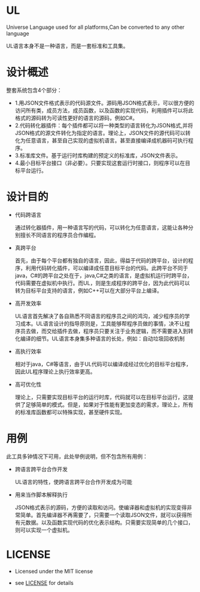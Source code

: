 ﻿# UL
Universe Language used for all platforms,Can be converted to any other language

UL语言本身不是一种语言，而是一套标准和工具集。

# 设计概述
整套系统包含4个部分：
- 1.用JSON文件格式表示的代码源文件。源码用JSON格式表示，可以很方便的访问所有类，成员方法，成员函数，以及函数的实现代码，利用插件可以将此格式的源码转为可读性更好的语言的源码，例如C#。
- 2.代码转化器插件：每个插件都可以将一种类型的语言转化为JSON格式,并将JSON格式的源文件转化为指定的语言。理论上，JSON文件的源代码可以转化为任意语言，甚至自己实现的虚拟机语言。甚至直接编译成机器码可执行程序。
- 3.标准库文件。基于运行时库构建的预定义的标准库，JSON文件表示。
- 4.最小目标平台接口（非必要）。只要实现这套运行时接口，则程序可以在目标平台运行。

# 设计目的
- 代码跨语言

  通过转化器插件，用一种语言写的代码，可以转化为任意语言，这能让各种分别擅长不同语言的程序员合作编程。
- 真跨平台

  首先，由于每个平台都有独自的语言，因此，得益于代码的跨平台，设计的程序，利用代码转化插件，可以编译成任意目标平台的代码。此跨平台不同于java，C#的跨平台之处在于，java,C#之类的语言，是虚拟机运行时跨平台，代码需要在虚拟机中执行。而UL，则是生成程序的跨平台，因为此代码可以转为目标平台支持的语言，例如C++可以在大部分平台上编译。
- 高开发效率

  UL语言首先解决了各自熟悉不同语言的程序员之间的鸿沟，减少程序员的学习成本。UL语言设计的指导原则是，工具能够帮程序员做的事情，决不让程序员去做，而交给插件去做，程序员只要关注于业务逻辑，而不需要进入到转化编译的细节。UL语言本身集多种语言的长处，例如：自动垃圾回收机制
- 高执行效率

  相对于java，C#等语言，由于UL代码可以编译成经过优化的目标平台程序，因此UL程序理论上执行效率更高。
- 高可优化性

  理论上，只需要实现目标平台的运行时库，代码就可以在目标平台运行，这提供了足够简单的模式。但是，如果对于性能有更加变态的需求，理论上，所有的标准库函数都可以特殊实现，甚至硬件实现。

# 用例

此工具多钟情况下可用，此处举例说明，但不包含所有用例：

- 跨语言跨平台合作开发

  UL语言的特性，使跨语言跨平台合作开发成为可能
- 用来当作脚本解释执行

  JSON格式表示的源码，方便的读取和访问。使编译器和虚拟机的实现变得非常简单。首先编译器不再需要了，只需要一个读取JSON文件，就可以获得所有元数据。以及函数实现代码的优化表示结构。只需要实现简单的几个接口，则可以实现一个虚拟机。

# LICENSE
- Licensed under the MIT license

- see [LICENSE](https://github.com/xiongfang/UL/blob/master/LICENSE) for details
